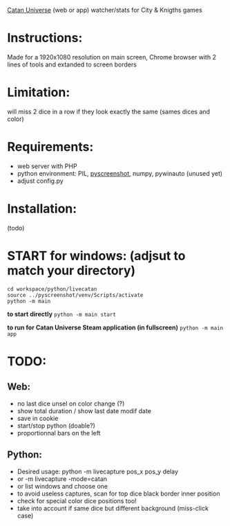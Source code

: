 [Catan Universe](https://catanuniverse.com/) (web or app) watcher/stats for City & Knigths games

# Instructions:
Made for a 1920x1080 resolution on main screen, Chrome browser with 2 lines of tools and extanded to screen borders

# Limitation:
will miss 2 dice in a row if they look exactly the same (sames dices and color)

# Requirements:
- web server with PHP
- python environment: PIL, [pyscreenshot](https://github.com/ponty/pyscreenshot), numpy, pywinauto (unused yet)
- adjust config.py

# Installation:
(todo)

# START for windows: (adjsut to match your directory)
```
cd workspace/python/livecatan
source ../pyscreenshot/venv/Scripts/activate
python -m main
```

**to start directly**
`python -m main start`

**to run for Catan Universe Steam application (in fullscreen)**
`python -m main app`

# TODO:
## Web:
  - no last dice unsel on color change (?)
  - show total duration / show last date modif date
  - save in cookie
  - start/stop python (doable?)
  - proportionnal bars on the left

## Python:
  - Desired usage: python -m livecapture pos_x pos_y delay
  - or -m livecapture -mode=catan
  - or list windows and choose one
  - to avoid useless captures, scan for top dice black border inner position
  - check for special color dice positions too!
  - take into account if same dice but different background (miss-click case)
